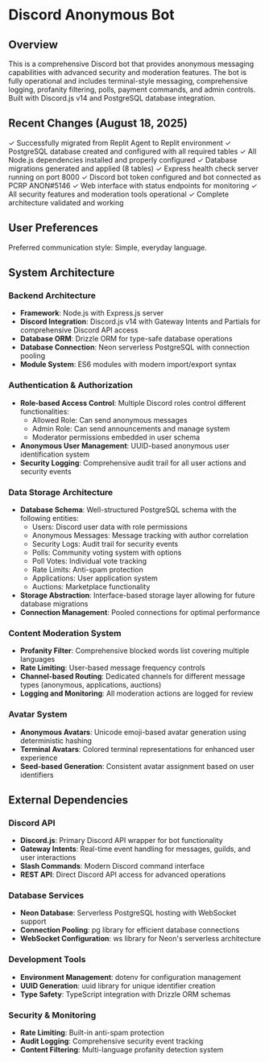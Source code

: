 # Discord Anonymous Bot

## Overview

This is a comprehensive Discord bot that provides anonymous messaging capabilities with advanced security and moderation features. The bot is fully operational and includes terminal-style messaging, comprehensive logging, profanity filtering, polls, payment commands, and admin controls. Built with Discord.js v14 and PostgreSQL database integration.

## Recent Changes (August 18, 2025)

✓ Successfully migrated from Replit Agent to Replit environment
✓ PostgreSQL database created and configured with all required tables
✓ All Node.js dependencies installed and properly configured
✓ Database migrations generated and applied (8 tables)
✓ Express health check server running on port 8000
✓ Discord bot token configured and bot connected as PCRP ANON#5146
✓ Web interface with status endpoints for monitoring
✓ All security features and moderation tools operational
✓ Complete architecture validated and working

## User Preferences

Preferred communication style: Simple, everyday language.

## System Architecture

### Backend Architecture
- **Framework**: Node.js with Express.js server
- **Discord Integration**: Discord.js v14 with Gateway Intents and Partials for comprehensive Discord API access
- **Database ORM**: Drizzle ORM for type-safe database operations
- **Database Connection**: Neon serverless PostgreSQL with connection pooling
- **Module System**: ES6 modules with modern import/export syntax

### Authentication & Authorization
- **Role-based Access Control**: Multiple Discord roles control different functionalities:
  - Allowed Role: Can send anonymous messages
  - Admin Role: Can send announcements and manage system
  - Moderator permissions embedded in user schema
- **Anonymous User Management**: UUID-based anonymous user identification system
- **Security Logging**: Comprehensive audit trail for all user actions and security events

### Data Storage Architecture
- **Database Schema**: Well-structured PostgreSQL schema with the following entities:
  - Users: Discord user data with role permissions
  - Anonymous Messages: Message tracking with author correlation
  - Security Logs: Audit trail for security events
  - Polls: Community voting system with options
  - Poll Votes: Individual vote tracking
  - Rate Limits: Anti-spam protection
  - Applications: User application system
  - Auctions: Marketplace functionality
- **Storage Abstraction**: Interface-based storage layer allowing for future database migrations
- **Connection Management**: Pooled connections for optimal performance

### Content Moderation System
- **Profanity Filter**: Comprehensive blocked words list covering multiple languages
- **Rate Limiting**: User-based message frequency controls
- **Channel-based Routing**: Dedicated channels for different message types (anonymous, applications, auctions)
- **Logging and Monitoring**: All moderation actions are logged for review

### Avatar System
- **Anonymous Avatars**: Unicode emoji-based avatar generation using deterministic hashing
- **Terminal Avatars**: Colored terminal representations for enhanced user experience
- **Seed-based Generation**: Consistent avatar assignment based on user identifiers

## External Dependencies

### Discord API
- **Discord.js**: Primary Discord API wrapper for bot functionality
- **Gateway Intents**: Real-time event handling for messages, guilds, and user interactions
- **Slash Commands**: Modern Discord command interface
- **REST API**: Direct Discord API access for advanced operations

### Database Services
- **Neon Database**: Serverless PostgreSQL hosting with WebSocket support
- **Connection Pooling**: pg library for efficient database connections
- **WebSocket Configuration**: ws library for Neon's serverless architecture

### Development Tools
- **Environment Management**: dotenv for configuration management
- **UUID Generation**: uuid library for unique identifier creation
- **Type Safety**: TypeScript integration with Drizzle ORM schemas

### Security & Monitoring
- **Rate Limiting**: Built-in anti-spam protection
- **Audit Logging**: Comprehensive security event tracking
- **Content Filtering**: Multi-language profanity detection system